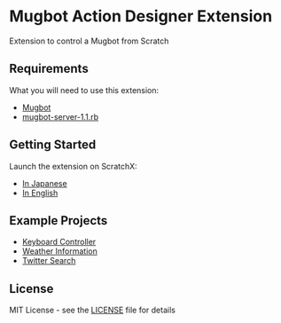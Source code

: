 # Mugbot Action Designer Extension

Extension to control a Mugbot from Scratch

## Requirements

What you will need to use this extension:

* [Mugbot](http://www.mugbot.com)
* [mugbot-server-1.1.rb](https://github.com/mugbot/Mugbot-System)

## Getting Started

Launch the extension on ScratchX:

* [In Japanese](http://scratchx.org/?url=http://gakuchan.github.io/scratchx-mad/mad.js&lang=ja)
* [In English](http://scratchx.org/?url=http://gakuchan.github.io/scratchx-mad/mad.js&lang=en)

## Example Projects

* [Keyboard Controller](http://scratchx.org/?url=https://gakuchan.github.io/scratchx-mad/examples/KeyboardController.sbx)
* [Weather Information](http://scratchx.org/?url=https://gakuchan.github.io/scratchx-mad/examples/TemperatureInformation.sbx)
* [Twitter Search](http://scratchx.org/?url=https://gakuchan.github.io/scratchx-mad/examples/TwitterSearch.sbx)

## License

MIT License - see the [LICENSE](LICENSE) file for details
